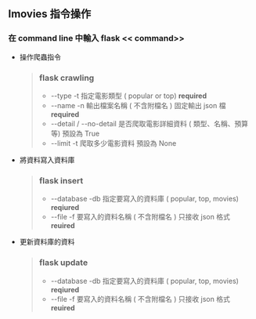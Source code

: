 ##  Imovies 指令操作

### 在 command line 中輸入 flask << command>>

* 操作爬蟲指令

  > ### flask crawling 
  >
  > * --type -t 指定電影類型 ( popular or top)  **required**
  > * --name -n  輸出檔案名稱 ( 不含附檔名 )  固定輸出 json 檔  **required**
  > * --detail / --no-detail  是否爬取電影詳細資料 ( 類型、名稱、預算等)  預設為 True
  > * --limit -t  爬取多少電影資料  預設為 None
  
* 將資料寫入資料庫

  >### flask  insert
  >
  >* --database  -db  指定要寫入的資料庫 ( popular, top, movies)  **reqiured**
  >* --file  -f  要寫入的資料名稱 ( 不含附檔名 )  只接收 json 格式  **reuired**
  
* 更新資料庫的資料

  >### flask update
  >
  >* --database  -db  指定要寫入的資料庫 ( popular, top, movies)  **reqiured**
  >* --file  -f  要寫入的資料名稱 ( 不含附檔名 )  只接收 json 格式  **reuired**




